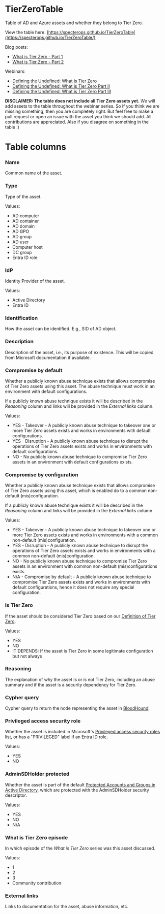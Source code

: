 # TierZeroTable
Table of AD and Azure assets and whether they belong to Tier Zero.

View the table here: [https://specterops.github.io/TierZeroTable](https://specterops.github.io/TierZeroTable/)

Blog posts: 
  - [What is Tier Zero - Part 1](https://posts.specterops.io/what-is-tier-zero-part-1-e0da9b7cdfca)
  - [What is Tier Zero - Part 2](https://posts.specterops.io/what-is-tier-zero-part-2-6e1d14fddcaf)

Webinars:
  - [Defining the Undefined: What is Tier Zero](https://www.youtube.com/watch?v=5Ho83R9Jy68)
  - [Defining the Undefined: What is Tier Zero Part II](https://www.youtube.com/watch?v=SAI3mXQgy_I)
  - [Defining the Undefined: What is Tier Zero Part III](https://www.youtube.com/watch?v=ykrse1rsvy4)

**DISCLAIMER: The table does not include all Tier Zero assets yet.** We will add assets to the table throughout the webinar series. So if you think we are missing something, then you are completely right. But feel free to make a pull request or open an issue with the asset you think we should add. All contributions are appreciated. Also if you disagree on something in the table :)

# Table columns

### Name
Common name of the asset.

### Type
Type of the asset.

Values:
- AD computer
- AD container
- AD domain
- AD GPO 
- AD group
- AD user
- Computer host
- DC group
- Entra ID role

### IdP
Identity Provider of the asset.

Values:
- Active Directory
- Entra ID

### Identification
How the asset can be identified. E.g., SID of AD object.

### Description
Description of the asset, i.e., its purpose of existence. This will be copied from Microsoft documentation if available.

### Compromise by default
Whether a publicly known abuse technique exists that allows compromise of Tier Zero assets using this asset. The abuse technique must work in an environment with default configurations.

If a publicly known abuse technique exists it will be described in the _Reasoning_ column and links will be provided in the _External links_ column.

Values:
- YES - Takeover - A publicly known abuse technique to takeover one or more Tier Zero assets exists and works in environments with default configurations.
- YES - Disruption - A publicly known abuse technique to disrupt the operations of Tier Zero assets exists and works in environments with default configurations.
- NO - No publicly known abuse technique to compromise Tier Zero assets in an environment with default configurations exists.

### Compromise by configuration
Whether a publicly known abuse technique exists that allows compromise of Tier Zero assets using this asset, which is enabled do to a common non-default (mis)configuration.

If a publicly known abuse technique exists it will be described in the _Reasoning_ column and links will be provided in the _External links_ column.

Values:
- YES - Takeover - A publicly known abuse technique to takeover one or more Tier Zero assets exists and works in environments with a common non-default (mis)configuration.
- YES - Disruption - A publicly known abuse technique to disrupt the operations of Tier Zero assets exists and works in environments with a common non-default (mis)configuration.
- NO - No publicly known abuse technique to compromise Tier Zero assets in an environment with common non-default (mis)configurations exists.
- N/A - Compromise by default - A publicly known abuse technique to compromise Tier Zero assets exists and works in environments with default configurations, hence it does not require any special configuration.

### Is Tier Zero
If the asset should be considered Tier Zero based on our [Definition of Tier Zero](https://github.com/SpecterOps/TierZeroTable/tree/main#definition-of-tier-zero).

Values:
- YES
- NO
- IT DEPENDS: If the asset is Tier Zero in some legitimate configuration but not always

### Reasoning
The explanation of why the asset is or is not Tier Zero, including an abuse summary and if the asset is a security dependency for Tier Zero.

### Cypher query
Cypher query to return the node representing the asset in [BloodHound](https://github.com/specterOps/BloodHound).

### Privileged access security role
Whether the asset is included in Microsoft's [Privileged access security roles](https://learn.microsoft.com/en-us/security/privileged-access-workstations/privileged-access-security-levels#privileged) list, or has a "PRIVILEGED" label if an Entra ID role. 

Values:
- YES
- NO

### AdminSDHolder protected
Whether the asset is part of the default [Protected Accounts and Groups in Active Directory](https://learn.microsoft.com/en-us/windows-server/identity/ad-ds/plan/security-best-practices/appendix-c--protected-accounts-and-groups-in-active-directory), which are protected with the AdminSDHolder security descriptor.

Values:
- YES
- NO
- N/A

### What is Tier Zero episode
In which episode of the _What is Tier Zero_ series was this asset discussed.

Values:
- 1
- 2
- 3
- Community contribution

### External links
Links to documentation for the asset, abuse information, etc.
